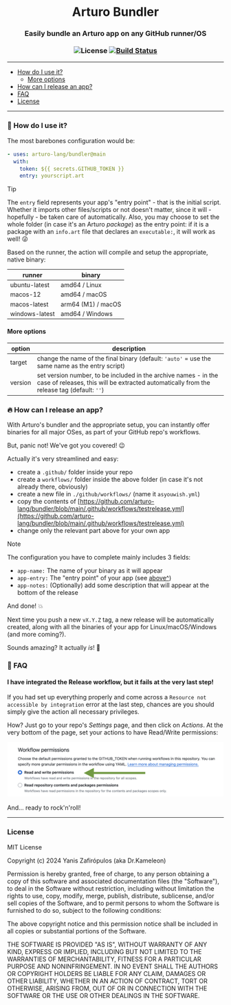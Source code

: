<div align="center">

<h1>Arturo Bundler</h1> 

### Easily bundle an Arturo app on any GitHub runner/OS<br><br>![License](https://img.shields.io/github/license/arturo-lang/bundler?style=for-the-badge) [![Build Status](https://img.shields.io/github/actions/workflow/status/arturo-lang/bundler/testbundle.yml?branch=main&style=for-the-badge)](https://github.com/arturo-lang/bundler/actions)
</div>

---
 
<!--ts-->
   * [How do I use it?](#-how-do-i-use-it)
      * [More options](#more-options)
   * [How can I release an app?](#-how-can-i-release-an-app)
   * [FAQ](#-faq)
   * [License](#license)
<!--te-->

---

### 🌵 How do I use it?

The most barebones configuration would be:

```yaml
- uses: arturo-lang/bundler@main
  with: 
    token: ${{ secrets.GITHUB_TOKEN }}
    entry: yourscript.art
```

> [!TIP]
> The `entry` field represents your app's "entry point" - that is the initial script. Whether it imports other files/scripts or not doesn't matter, since it will - hopefully - be taken care of automatically. Also, you may choose to set the whole folder (in case it's an Arturo *package*) as the entry point: if it is a package with an `info.art` file that declares an `executable:`, it will work as well! 😜

Based on the runner, the action will compile and setup the appropriate, native binary:

| runner | binary |
|--------|--------|
| ubuntu-latest | amd64 / Linux |
| macos-12 | amd64 / macOS |
| macos-latest | arm64 (M1) / macOS |
| windows-latest | amd64 / Windows |

#### More options

| option | description |
|--------|-------------|
| target | change the name of the final binary (default: `'auto'` = use the same name as the entry script) |
| version | set version number, to be included in the archive names - in the case of releases, this will be extracted automatically from the release tag (default: `''`) |

### 🔥 How can I release an app?

With Arturo's bundler and the appropriate setup, you can instantly offer binaries for all major OSes, as part of your GitHub repo's workflows.

But, panic not! We've got you covered! 😉

Actually it's very streamlined and easy:

- create a `.github/` folder inside your repo
- create a `workflows/` folder inside the above folder (in case it's not already there, obviously)
- create a new file in `./github/workflows/` (name it `asyouwish.yml`)
- copy the contents of [https://github.com/arturo-lang/bundler/blob/main/.github/workflows/testrelease.yml](https://github.com/arturo-lang/bundler/blob/main/.github/workflows/testrelease.yml)
- change only the relevant part above for your own app

> [!NOTE]
> The configuration you have to complete mainly includes 3 fields:
>  - `app-name:` The name of your binary as it will appear
>  - `app-entry:` The "entry point" of your app (see [above^](#how-do-i-use-it))
>  - `app-notes:` (Optionally) add some description that will appear at the bottom of the release

And done! 💥

Next time you push a new `vX.Y.Z` tag, a new release will be automatically created, along with all the binaries of your app for Linux/macOS/Windows (and more coming?).

Sounds amazing? It actually *is*! 🚀

### 📖 FAQ

#### I have integrated the Release workflow, but it fails at the very last step!

If you had set up everything properly and come across a `Resource not accessible by integration` error at the last step, chances are you should simply give the action all necessary privileges.

How? Just go to your repo's *Settings* page, and then click on *Actions*. At the very bottom of the page, set your actions to have Read/Write permissions:

![set read write permissions](docs/settings.png)

And... ready to rock'n'roll!

------

### License

MIT License

Copyright (c) 2024 Yanis Zafirópulos (aka Dr.Kameleon)

Permission is hereby granted, free of charge, to any person obtaining a copy
of this software and associated documentation files (the "Software"), to deal
in the Software without restriction, including without limitation the rights
to use, copy, modify, merge, publish, distribute, sublicense, and/or sell
copies of the Software, and to permit persons to whom the Software is
furnished to do so, subject to the following conditions:

The above copyright notice and this permission notice shall be included in all
copies or substantial portions of the Software.

THE SOFTWARE IS PROVIDED "AS IS", WITHOUT WARRANTY OF ANY KIND, EXPRESS OR
IMPLIED, INCLUDING BUT NOT LIMITED TO THE WARRANTIES OF MERCHANTABILITY,
FITNESS FOR A PARTICULAR PURPOSE AND NONINFRINGEMENT. IN NO EVENT SHALL THE
AUTHORS OR COPYRIGHT HOLDERS BE LIABLE FOR ANY CLAIM, DAMAGES OR OTHER
LIABILITY, WHETHER IN AN ACTION OF CONTRACT, TORT OR OTHERWISE, ARISING FROM,
OUT OF OR IN CONNECTION WITH THE SOFTWARE OR THE USE OR OTHER DEALINGS IN THE
SOFTWARE.

